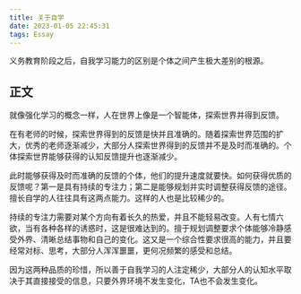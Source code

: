 ```yaml
---
title: 关于自学
date: 2023-01-05 22:45:31
tags: Essay
---
```


义务教育阶段之后，自我学习能力的区别是个体之间产生极大差别的根源。

<!--more-->

## 正文

就像强化学习的概念一样，人在世界上像是一个智能体，探索世界并得到反馈。

在有老师的时候，探索世界得到的反馈是快并且准确的。随着探索世界范围的扩大，优秀的老师逐渐减少，大部分人探索世界得到的反馈并不是及时而准确的。个体探索世界能够获得的认知反馈提升也逐渐减少。

此时能够获得及时而准确的反馈的个体，他们的提升速度就要快。如何获得优质的反馈呢？第一是具有持续的专注力；第二是能够规划并实时调整获得反馈的途径。擅长自学的人往往具有这两点能力。这样的人也是比较稀少的。

持续的专注力需要对某个方向有着长久的热爱，并且不能轻易改变。人有七情六欲，当有各种各样的诱惑时，这是很难达到的。擅于规划调整要求个体能够冷静感受外界、清晰总结事物和自己的变化。这又是一个综合性要求很高的能力，并且要经常对标、思考，大部分人浑浑噩噩，更何况频繁的感受和总结。

因为这两种品质的珍惜，所以善于自我学习的人注定稀少，大部分人的认知水平取决于其直接接受的信息，只要外界环境不发生变化，TA也不会发生变化。